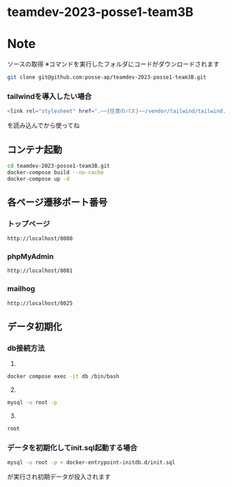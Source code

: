 # teamdev-2023-posse1-team3B

# Note

ソースの取得
※コマンドを実行したフォルダにコードがダウンロードされます

```bash
git clone git@github.com:posse-ap/teamdev-2023-posse1-team3B.git
```
### tailwindを導入したい場合
```bash
<link rel="stylesheet" href=".~~{任意のパス}~~/vendor/tailwind/tailwind.css">
```
を読み込んでから使ってね

## コンテナ起動

```bash
cd teamdev-2023-posse1-team3B.git 
docker-compose build --no-cache 
docker-compose up -d 
```

## 各ページ遷移ポート番号

### トップページ

```bash
http://localhost/8080
```

### phpMyAdmin

```bash
http://localhost/8081
```

### mailhog
```bash
http://localhost/8025
```

## データ初期化

### db接続方法
1.
```bash
docker compose exec -it db /bin/bash
```
2.
```bash
mysql -u root -p
```
3.
```bash
root
```
### データを初期化してinit.sql起動する場合
```bash
mysql -u root -p < docker-entrypoint-initdb.d/init.sql　
```
が実行され初期データが投入されます
